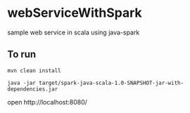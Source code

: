 # webServiceWithSpark
sample web service in scala using java-spark

## To run

`mvn clean install`

`java -jar target/spark-java-scala-1.0-SNAPSHOT-jar-with-dependencies.jar`

open http://localhost:8080/
